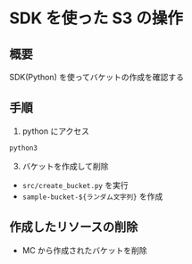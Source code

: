 # SDK を使った S3 の操作

## 概要

SDK(Python) を使ってバケットの作成を確認する

## 手順

1. python にアクセス

```sh
python3
```

3. バケットを作成して削除

- `src/create_bucket.py` を実行
- `sample-bucket-${ランダム文字列}` を作成

## 作成したリソースの削除

- MC から作成されたバケットを削除
